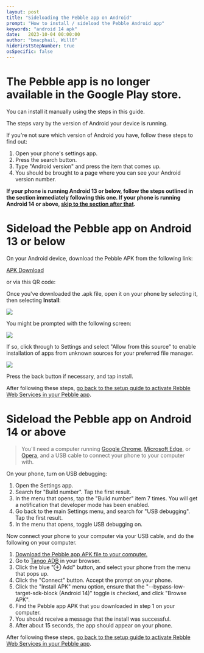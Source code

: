 ```yaml
---
layout: post
title: "Sideloading the Pebble app on Android"
prompt: "How to install / sideload the Pebble Android app"
keywords: "android 14 apk"
date:   2023-10-04 00:00:00
author: "bmacphail, Will0"
hideFirstStepNumber: true
osSpecific: false
---
```


# The Pebble app is no longer available in the Google Play store.

You can install it manually using the steps in this guide.

The steps vary by the version of Android your device is running. 

If you're not sure which version of Android you have, follow these steps to find out:

1. Open your phone's settings app.
2. Press the search button.
3. Type "Android version" and press the item that comes up.
4. You should be brought to a page where you can see your Android version number.

**If your phone is running Android 13 or below, follow the steps outlined in the section immediately following this one. If your phone is running Android 14 or above, [skip to the section after that](https://help.rebble.io/sideload-android-app/#3).**

# Sideload the Pebble app on Android 13 or below

On your Android device, download the Pebble APK from the following link:

[APK Download](https://rebble.io/apk)

<notmobile>
or via this QR code:   
   
   <qr url="https://rebble.io/apk" />
</notmobile>

Once you've downloaded the .apk file, open it on your phone by selecting it, then selecting **Install**:   

![](/images/setup/3.png)


You might be prompted with the following screen:

![](/images/setup/1.png)


If so, click through to Settings and select "Allow from this source" to enable installation of apps from unknown sources for your preferred file manager. 

![](/images/setup/2.png)

Press the back button if necessary, and tap install.

After following these steps, [go back to the setup guide to activate Rebble Web Services in your Pebble app](/setup-android).

# Sideload the Pebble app on Android 14 or above

> You'll need a computer running [Google Chrome](https://www.google.com/intl/en_ca/chrome/), [Microsoft Edge](https://www.microsoft.com/en-us/edge), or [Opera](https://www.opera.com/), and a USB cable to connect your phone to your computer with. 

On your phone, turn on USB debugging:

1. Open the Settings app.
2. Search for "Build number". Tap the first result.
3. In the menu that opens, tap the "Build number" item 7 times. You will get a notification that developer mode has been enabled.
4. Go back to the main Settings menu, and search for "USB debugging". Tap the first result.
5. In the menu that opens, toggle USB debugging on.

Now connect your phone to your computer via your USB cable, and do the following on your computer.

1. [Download the Pebble app APK file to your computer.](https://rebble.io/apk)
2. Go to [Tango ADB](https://tango-adb.github.io/old-demo/) in your browser.
3. Click the blue "⊕ Add" button, and select your phone from the menu that pops up.
4. Click the "Connect" button. Accept the prompt on your phone.
5. Click the "Install APK" menu option, ensure that the "--bypass-low-target-sdk-block (Android 14)" toggle is checked, and click "Browse APK".
6. Find the Pebble app APK that you downloaded in step 1 on your computer.
7. You should receive a message that the install was successful. 
8. After about 15 seconds, the app should appear on your phone.

After following these steps, [go back to the setup guide to activate Rebble Web Services in your Pebble app](/setup-android).